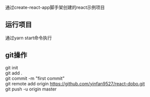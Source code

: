 通过create-react-app脚手架创建的react示例项目

## 运行项目
通过yarn start命令执行

## git操作
git init <br>
git add . <br>
git commit -m "first commit" <br>
git remote add origin https://github.com/yinfan9527/react-dobo.git <br>
git push -u origin master <br>